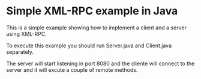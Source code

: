 # Simple XML-RPC example in Java 

This is a simple example showing how to implement a client and a server using XML-RPC.

To execute this example you should run Server.java and Client.java separately.

The server will start listening in port 8080 and the cliente will connect to the server and it will excute a couple of remote methods. 